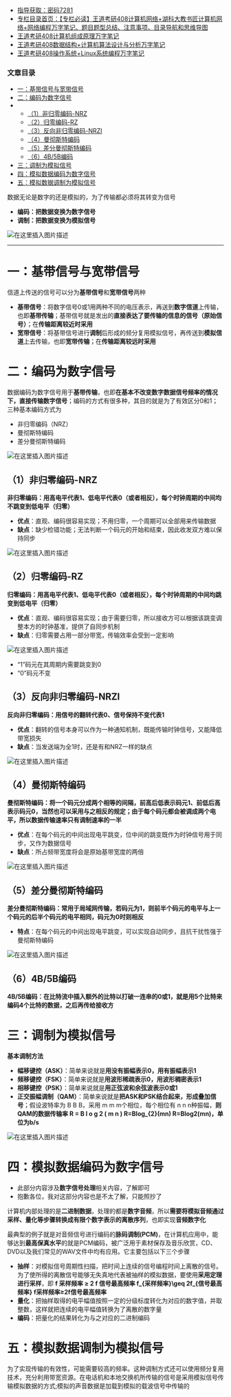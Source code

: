  

- [指导获取：密码7281](https://url18.ctfile.com/f/22722418-803125355-edf378)
- [专栏目录首页：【专栏必读】王道考研408计算机网络+湖科大教书匠计算机网络+网络编程万字笔记、题目题型总结、注意事项、目录导航和思维导图](https://zhangxing-tech.blog.csdn.net/article/details/125668174)
- [王道考研408计算机组成原理万字笔记](https://zhangxing-tech.blog.csdn.net/article/details/120664162?spm=1001.2014.3001.5502)
- [王道考研408数据结构+计算机算法设计与分析万字笔记](https://blog.csdn.net/qq_39183034/article/details/121501138?spm=1001.2014.3001.5501)
- [王道考研408操作系统+Linux系统编程万字笔记](https://zhangxing-tech.blog.csdn.net/article/details/121004242?spm=1001.2014.3001.5502)

### 文章目录

- [一：基带信号与宽带信号](#_21)
- [二：编码为数字信号](#_32)
- - [（1）非归零编码-NRZ](#1NRZ_43)
  - [（2）归零编码-RZ](#2RZ_55)
  - [（3）反向非归零编码-NRZI](#3NRZI_72)
  - [（4）曼彻斯特编码](#4_83)
  - [（5）差分曼彻斯特编码](#5_96)
  - [（6）4B/5B编码](#64B5B_108)
- [三：调制为模拟信号](#_114)
- [四：模拟数据编码为数字信号](#_130)
- [五：模拟数据调制为模拟信号](#_145)

数据无论是数字的还是模拟的，为了传输都必须将其转变为信号

- **编码：把数据变换为数字信号**
- **调制：把数据变换为模拟信号**

![在这里插入图片描述](https://ziquyun.com/main/csdn/img?url=https%3A%2F%2Fimg-blog.csdnimg.cn%2F553b4c1ecdda426ab3198a80b484a92c.png&rfUrl=https%3A%2F%2Fzhangxing-tech.blog.csdn.net%2Farticle%2Fdetails%2F124533196)

---

# 一：基带信号与宽带信号

信道上传送的信号可以分为**基带信号**和**宽带信号**两种

- **基带信号**：将数字信号0或1用两种不同的电压表示，再送到**数字信道**上传输，也即**基带传输**；基带信号就是发出的**直接表达了要传输的信息的信号（原始信号）**；在**传输距离较近时采用**
- **宽带信号**：将基带信号进行**调制**后形成的频分复用模拟信号，再传送到**模拟信道**上去传输，也即**宽带传输**；在**传输距离较远时采用**

# 二：编码为数字信号

数据编码为数字信号用于**基带传输**，也即**在基本不改变数字数据信号频率的情况下，直接传输数字信号**；编码的方式有很多种，其目的就是为了有效区分0和1；三种基本编码方式为

- 非归零编码（NRZ）
- 曼彻斯特编码
- 差分曼彻斯特编码

![在这里插入图片描述](https://ziquyun.com/main/csdn/img?url=https%3A%2F%2Fimg-blog.csdnimg.cn%2F35c83ad0a06543ca8c6962570b2507dc.png&rfUrl=https%3A%2F%2Fzhangxing-tech.blog.csdn.net%2Farticle%2Fdetails%2F124533196)

## （1）非归零编码-NRZ

**非归零编码：用高电平代表1、低电平代表0（或者相反），每个时钟周期的中间均不跳变到低电平（归零）**

- **优点**：直观、编码很容易实现；不用归零，一个周期可以全部用来传输数据
- **缺点**：缺少检错功能；无法判断一个码元的开始和结束，因此收发双方难以保持同步

![在这里插入图片描述](https://ziquyun.com/main/csdn/img?url=https%3A%2F%2Fimg-blog.csdnimg.cn%2F703a9fe9d4b7492ebc4c98f4278f01de.png&rfUrl=https%3A%2F%2Fzhangxing-tech.blog.csdn.net%2Farticle%2Fdetails%2F124533196)

## （2）归零编码-RZ

**归零编码：用高电平代表1、低电平代表0（或者相反），每个时钟周期的中间均跳变到低电平（归零）**

- **优点**：直观、编码很容易实现；由于需要归零，所以接收方可以根据该跳变调整本方的时钟基准，提供了自同步机制
- **缺点**：归零需要占用一部分带宽，传输效率会受到一定影响

![在这里插入图片描述](https://ziquyun.com/main/csdn/img?url=https%3A%2F%2Fimg-blog.csdnimg.cn%2F00e4d289dfd94974a8b0df474fe648ba.png&rfUrl=https%3A%2F%2Fzhangxing-tech.blog.csdn.net%2Farticle%2Fdetails%2F124533196)

- “1”码元在其周期内需要跳变到0
- “0”码元不变

## （3）反向非归零编码-NRZI

**反向非归零编码：用信号的翻转代表0、信号保持不变代表1**

- **优点**：翻转的信号本身可以作为一种通知机制，既能传输时钟信号，又能降低带宽损失
- **缺点**：当发送端为全1时，还是有和NRZ一样的缺点

![在这里插入图片描述](https://ziquyun.com/main/csdn/img?url=https%3A%2F%2Fimg-blog.csdnimg.cn%2F3bb6c2756b934f38b0d4e896dd73dc00.png&rfUrl=https%3A%2F%2Fzhangxing-tech.blog.csdn.net%2Farticle%2Fdetails%2F124533196)

## （4）曼彻斯特编码

**曼彻斯特编码：将一个码元分成两个相等的间隔，前高后低表示码元1、前低后高表示码元0，当然也可以采用与之相反的规定；由于每个码元都会被调成两个电平，所以数据传输速率只有调制速率的一半**

- **优点**：在每个码元的中间出现电平跳变，位中间的跳变既作为时钟信号用于同步，又作为数据信号
- **缺点**：所占频带宽度将会是原始基带宽度的两倍

![在这里插入图片描述](https://ziquyun.com/main/csdn/img?url=https%3A%2F%2Fimg-blog.csdnimg.cn%2F2037af68ed7444ccbdc0bb4bf48bd6c3.png&rfUrl=https%3A%2F%2Fzhangxing-tech.blog.csdn.net%2Farticle%2Fdetails%2F124533196)

## （5）差分曼彻斯特编码

**差分曼彻斯特编码：常用于局域网传输，若码元为1，则前半个码元的电平与上一个码元的后半个码元的电平相同，码元为0时则相反**

- **特点**：在每个码元的中间出现电平跳变，可以实现自动同步，且抗干扰性强于曼彻斯特编码

![在这里插入图片描述](https://ziquyun.com/main/csdn/img?url=https%3A%2F%2Fimg-blog.csdnimg.cn%2Fc6d7b15eb62a4abb8d00754fe0ed0a32.png&rfUrl=https%3A%2F%2Fzhangxing-tech.blog.csdn.net%2Farticle%2Fdetails%2F124533196)

## （6）4B/5B编码

**4B/5B编码：在比特流中插入额外的比特以打破一连串的0或1，就是用5个比特来编码4个比特的数据，之后再传给接收方**

# 三：调制为模拟信号

**基本调制方法**

- **幅移键控（ASK）**：简单来说就是**用没有振幅表示0，用有振幅表示1**
- **频移键控（FSK）**：简单来说就是**用波形稀疏表示0，用波形稠密表示1**
- **相移键控（PSK）**：简单来说就是**用正弦波和余弦波表示0或1**
- **正交振幅调制（QAM）**：简单来说就是**把ASK和PSK结合起来，形成叠加信号**；假设波特率为 B B B，采用 m m m个相位，每个相位有 n n n种振幅，**则QAM的数据传输率 R = B l o g 2 \( m n \) R=Blog\_\{2\}\(mn\) R\=Blog2​\(mn\)，单位为b/s**

![在这里插入图片描述](https://ziquyun.com/main/csdn/img?url=https%3A%2F%2Fimg-blog.csdnimg.cn%2F674df1bbc57b4e0c8db38735fc0187dc.png&rfUrl=https%3A%2F%2Fzhangxing-tech.blog.csdn.net%2Farticle%2Fdetails%2F124533196)

# 四：模拟数据编码为数字信号

- 此部分内容涉及**数字信号处理**相关内容，了解即可
- 抱歉各位，我对这部分内容也是不太了解，只能照抄了

计算机内部处理的是**二进制数据**，处理的都是**数字音频**，所以**需要将模拟音频通过采样、量化等步骤转换成有限个数字表示的离散序列**，也即实现**音频数字化**

最典型的例子就是对音频信号进行编码的**脉码调制\(PCM\)**，在计算机应用中，能够达到**最高保真水平**的就是PCM编码，被广泛用于素材保存及音乐欣赏，CD、DVD以及我们常见的WAV文件中均有应用。它主要包括以下三个步骤

- **抽样**：对模拟信号周期性扫描，把时间上连续的信号编程时间上离散的信号。为了使所得的离散信号能够无失真地代表被抽样的模拟数据，要使用**采用定理进行采样**，即 **f 采样频率 ≥ 2 f 信号最高频率 f\_\{采样频率\}\\geq 2f\_\{信号最高频率\} f采样频率​≥2f信号最高频率​**
- **量化**：把抽样取得的电平幅值按照一定的分级标度转化为对应的数字值，并取整数，这样就把连续的电平幅值转换为了离散的数字量
- **编码**：把量化的结果转化为与之对应的二进制编码

# 五：模拟数据调制为模拟信号

为了实现传输的有效性，可能需要较高的频率。这种调制方式还可以使用频分复用技术，充分利用带宽资源。在电话机和本地交换机所传输的信号是采用模拟信号传输模拟数据的方式;模拟的声音数据是加载到模拟的载波信号中传输的